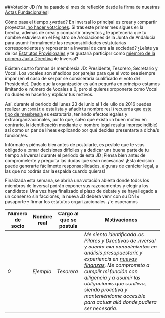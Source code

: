 ##Votación JD
¡Ya ha pasado el mes de reflexión desde la firma de nuestras [Actas Fundacionales](https://github.com/inversal/Inversal-Org/blob/master/meta.Inversal.LINK/Firma%20de%20actas.md)! 

Cómo pasa el tiempo ¿verdad? En Inversal lo principal es crear y compartir proyectos[, no hacer votaciones](https://github.com/inversal/Inversal-Org/blob/master/Lo_que_Inversal_no_es.md#inversal-no-es-un-experimento-de-liberalismo-anarqu%C3%ADa-o-democracia). Si tras este primer mes sigues en la brecha, además de crear y compartir proyectos ¿Te apetecería que tu nombre estuviera en el Registro de Asociaciones de la Junta de Andalucía para asumir formalmente las responsabilidades estatutarias correspondientes y representar a Inversal de cara a la sociedad?
¿Leíste ya de los [Estatutos Provisionales](https://github.com/inversal/Inversal-Org/blob/master/meta.Inversal.LINK/Asociacion%20Autonomica/Estatutos/estatutos_asociacion%20JA.doc) y te gustaría participar como  [miembro de la primera Junta Directiva](https://github.com/inversal/Inversal-Org/blob/master/Directivas/Directiva_de_Participaci%C3%B3n.md) de Inversal? 

Existen cuatro formas de membresía JD: Presidente, Tesorero, Secretario y Vocal. Los vocales son añadidos por parejas para que el voto sea siempre impar (en el caso de ser par se consideraría cualificado el voto del Presidente). Dado que la organización es aún pequeña en principio estamos limitando el número de Vocales a 0, pero si quieres proponerte como Vocal no dudes en hacerlo y explicar tus motivos.

Así, durante el periodo del lunes 23 de junio al 1 de julio de 2016 puedes realizar un `commit` a esta lista y añadir tu nombre real (recuerda que [este tipo de membresía](https://github.com/inversal/Inversal-Org/blob/master/Directivas/Directiva_de_Participaci%C3%B3n.md) es estatutaria, teniendo efectos legales y extraorganizacionales, por lo que, salvo que exista un buen motivo en contrario, la identificación mediante el nombre legal resulta imprescindible) así como un par de líneas explicando por qué decides presentarte a dicha/s función/es. 

Infórmate y piénsalo bien antes de postularte, es posible que te veas obligado a tomar decisiones difíciles y a dedicar una buena parte de tu tiempo a Inversal durante el periodo de esta JD ¡Piensa bien antes de comprometerte y pregunta las dudas que sean necesarias! ¡Esta decisión puede generarte fácilmente responsabilidades, algunas de carácter legal, a las que no podrás dar la espalda cuando quieras!

Finalizada esta semana, se abrirá una votación abierta donde todos los miembros de Inversal podrán exponer sus razonamientos y elegir a los candidatos. Una vez haya finalizado el plazo de debate y se haya llegado a un consenso sin facciones, la nueva JD deberá venir con su DNI o pasaporte y firmar los estatutos organizacionales. ¡Te esperamos!

|Número de socio|Nombre real|Cargo al que se postula|Motivaciones|
| ------------- | ------------- | ------------- | ------------- |
|_0_|_Ejemplo_|_Tesorera_|_Me siento identificada los Pilares y Directivas de Inversal y cuento con conocimientos en [análisis presupuestario](http://pastebin.com/Rjdvur48) y experiencia en [nuevas finanzas](https://etherscan.io/txsInternal?a=0xbb9bc244d798123fde783fcc1c72d3bb8c189413&p=84). Me comprometo a cumplir mi función con diligencia y a asumir las obligaciones que conlleva, siendo proactiva y manteniéndome accesible para actuar allá donde pudiera ser necesaria._|

